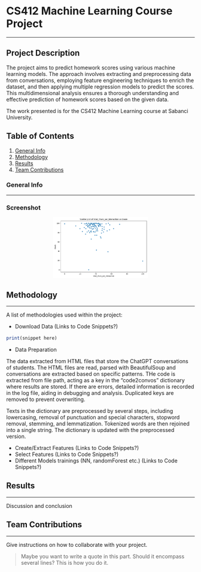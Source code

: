 # CS412 Machine Learning Course Project
***
## Project Description

The project aims to predict homework scores using various machine learning models. The approach involves extracting and preprocessing data from conversations, employing feature engineering techniques to enrich the dataset, and then applying multiple regression models to predict the scores. This multidimensional analysis ensures a thorough understanding and effective prediction of homework scores based on the given data.

The work presented is for the CS412 Machine Learning course at Sabanci University.

## Table of Contents
1. [General Info](#general-info)
2. [Methodology](#methodology)
3. [Results](#results)
4. [Team Contributions](#teamcontributions)
### General Info
***

### Screenshot
<p align="center">
  <img src="Plots/image.png" alt="Ornek" width="50%">
</p>

## Methodology
***
A list of methodologies used within the project:
* Download Data (Links to Code Snippets?)
  
```ruby
print(snippet here)
```
* Data Preparation

The data extracted from HTML files that store the ChatGPT conversations of students. The HTML files are read, parsed with BeautifulSoup and conversations are extracted based on specific patterns. THe code is extracted from file path, acting as a key in the “code2convos” dictionary where results are stored. If there are errors, detailed information is recorded in the log file, aiding in debugging and analysis. Duplicated keys are removed to prevent overwriting. 

Texts in the dictionary are preprocessed by several steps, including lowercasing, removal of punctuation and special characters, stopword removal, stemming, and lemmatization. Tokenized words are then rejoined into a single string. The dictionary is updated with the preprocessed version.

* Create/Extract Features (Links to Code Snippets?)
* Select Features (Links to Code Snippets?)
* Different Models trainings (NN, randomForest etc.) (Links to Code Snippets?)
## Results
***
Discussion and conclusion

## Team Contributions
***
Give instructions on how to collaborate with your project.
> Maybe you want to write a quote in this part. 
> Should it encompass several lines?
> This is how you do it.
